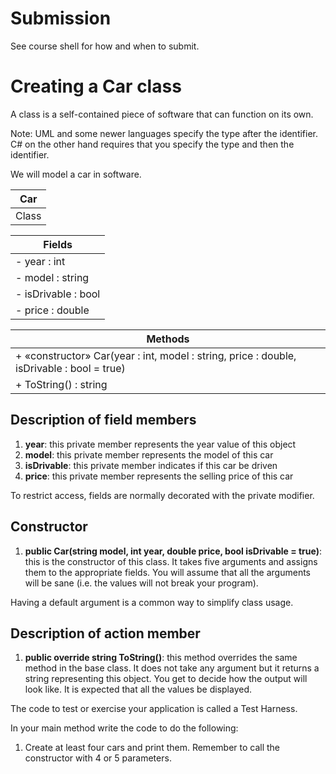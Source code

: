 # Submission

See course shell for how and when to submit.

# Creating a Car class

A class is a self-contained piece of software that can function on its own.

Note: UML and some newer languages specify the type after the identifier. C# on the other hand requires that you specify the type and then the identifier.

We will model a car in software.

| **Car** |
|---------|
| Class   |

| **Fields** |
|------------|
| - year : int |
| - model : string |
| - isDrivable : bool |
| - price : double |

| **Methods** |
|--------------|
| + «constructor» Car(year : int, model : string, price : double, isDrivable : bool = true) |
| + ToString() : string |

## Description of field members

1. **year**: this private member represents the year value of this object
2. **model**: this private member represents the model of this car
3. **isDrivable**: this private member indicates if this car be driven
4. **price**: this private member represents the selling price of this car

To restrict access, fields are normally decorated with the private modifier.

## Constructor

1. **public Car(string model, int year, double price, bool isDrivable = true)**: this is the constructor of this class. It takes five arguments and assigns them to the appropriate fields. You will assume that all the arguments will be sane (i.e. the values will not break your program).

Having a default argument is a common way to simplify class usage.

## Description of action member

1. **public override string ToString()**: this method overrides the same method in the base class. It does not take any argument but it returns a string representing this object. You get to decide how the output will look like. It is expected that all the values be displayed.

The code to test or exercise your application is called a Test Harness.

In your main method write the code to do the following:

1. Create at least four cars and print them. Remember to call the constructor with 4 or 5 parameters.

